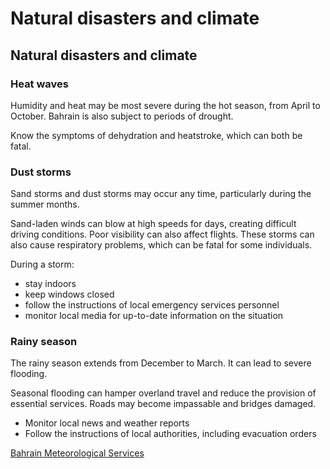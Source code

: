 # Natural disasters and climate

## Natural disasters and climate

### Heat waves

Humidity and heat may be most severe during the hot season, from April to October. Bahrain is also subject to periods of drought.

Know the symptoms of dehydration and heatstroke, which can both be fatal.

### Dust storms

Sand storms and dust storms may occur any time, particularly during the summer months.

Sand-laden winds can blow at high speeds for days, creating difficult driving conditions. Poor visibility can also affect flights. These storms can also cause respiratory problems, which can be fatal for some individuals.

During a storm:

* stay indoors
* keep windows closed
* follow the instructions of local emergency services personnel
* monitor local media for up-to-date information on the situation

### Rainy season

The rainy season extends from December to March. It can lead to severe flooding.

Seasonal flooding can hamper overland travel and reduce the provision of essential services. Roads may become impassable and bridges damaged.

* Monitor local news and weather reports
* Follow the instructions of local authorities, including evacuation orders

[Bahrain Meteorological Services](https://www.bahrainweather.com/)